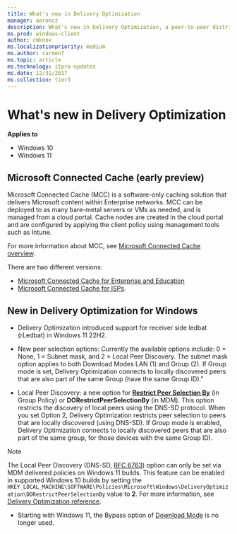 ```yaml
---
title: What's new in Delivery Optimization
manager: aaroncz
description: What's new in Delivery Optimization, a peer-to-peer distribution method in Windows 10 and Windows 11.
ms.prod: windows-client
author: cmknox
ms.localizationpriority: medium
ms.author: carmenf
ms.topic: article
ms.technology: itpro-updates
ms.date: 12/31/2017
ms.collection: tier3
---
```


# What's new in Delivery Optimization

**Applies to**

- Windows 10
- Windows 11

## Microsoft Connected Cache (early preview)

Microsoft Connected Cache (MCC) is a software-only caching solution that delivers Microsoft content within Enterprise networks. MCC can be deployed to as many bare-metal servers or VMs as needed, and is managed from a cloud portal. Cache nodes are created in the cloud portal and are configured by applying the client policy using management tools such as Intune.

For more information about MCC, see [Microsoft Connected Cache overview](waas-microsoft-connected-cache.md).

There are two different versions:

- [Microsoft Connected Cache for Enterprise and Education](mcc-ent-edu-overview.md)
- [Microsoft Connected Cache for ISPs](mcc-isp-overview.md).

## New in Delivery Optimization for Windows

- Delivery Optimization introduced support for receiver side ledbat (rLedbat) in Windows 11 22H2.

- New peer selection options: Currently the available options include: 0 = None, 1 = Subnet mask, and 2 = Local Peer Discovery. The subnet mask option applies to both Download Modes LAN (1) and Group (2). If Group mode is set, Delivery Optimization connects to locally discovered peers that are also part of the same Group (have the same Group ID)."
- Local Peer Discovery: a new option for **[Restrict Peer Selection By](waas-delivery-optimization-reference.md#select-a-method-to-restrict-peer-selection)** (in Group Policy) or **DORestrictPeerSelectionBy** (in MDM). This option restricts the discovery of local peers using the DNS-SD protocol. When you set Option 2, Delivery Optimization restricts peer selection to peers that are locally discovered (using DNS-SD). If Group mode is enabled, Delivery Optimization connects to locally discovered peers that are also part of the same group, for those devices with the same Group ID).

> [!NOTE]
> The Local Peer Discovery (DNS-SD, [RFC 6763](https://datatracker.ietf.org/doc/html/rfc6763)) option can only be set via MDM delivered policies on Windows 11 builds. This feature can be enabled in supported Windows 10 builds by setting the `HKEY_LOCAL_MACHINE\SOFTWARE\Policies\Microsoft\Windows\DeliveryOptimization\DORestrictPeerSelectionBy` value to **2**. For more information, see [Delivery Optimization reference](waas-delivery-optimization-reference.md).

- Starting with Windows 11, the Bypass option of [Download Mode](waas-delivery-optimization-reference.md#download-mode) is no longer used.
